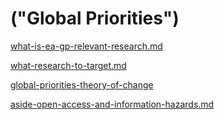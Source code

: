 # ("Global Priorities")

[what-is-ea-gp-relevant-research.md](../the-field-and-ea-gp-research/what-is-ea-gp-relevant-research.md "mention")

[what-research-to-target.md](../action-and-progress/action-identify-pilot-key-projects-papers/what-research-to-target.md "mention")



[global-priorities-theory-of-change](../benefits-and-features/global-priorities-theory-of-change/ "mention")

[aside-open-access-and-information-hazards.md](../benefits-and-features/global-priorities-theory-of-change/aside-open-access-and-information-hazards.md "mention")

